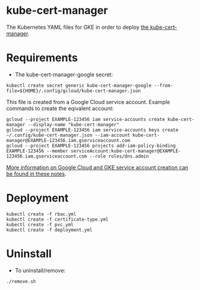 # kube-cert-manager

The Kubernetes YAML files for GKE in order to deploy [the kube-cert-manager](https://github.com/PalmStoneGames/kube-cert-manager).

# Requirements

- The kube-cert-manager-google secret:

```
kubectl create secret generic kube-cert-manager-google --from-file=${HOME}/.config/gcloud/kube-cert-manager.json
```

This file is created from a Google Cloud service account.  Example commands to create the eqivalent account:

```
gcloud --project EXAMPLE-123456 iam service-accounts create kube-cert-manager --display-name "kube-cert-manager"
gcloud --project EXAMPLE-123456 iam service-accounts keys create ~/.config/kube-cert-manager.json --iam-account kube-cert-manager@EXAMPLE-123456.iam.gserviceaccount.com
gcloud --project EXAMPLE-123456 projects add-iam-policy-binding EXAMPLE-123456 --member serviceAccount:kube-cert-manager@EXAMPLE-123456.iam.gserviceaccount.com --role roles/dns.admin
```

[More information on Google Cloud and GKE service account creation can be found in these notes](https://blog.billyc.io/notes/googlecloud/).

# Deployment

```
kubectl create -f rbac.yml
kubectl create -f certificate-type.yml
kubectl create -f pvc.yml
kubectl create -f deployment.yml

```

# Uninstall

- To uninstall/remove:

```
./remove.sh
```
